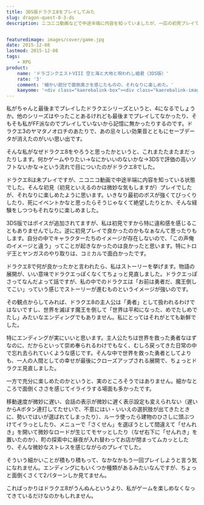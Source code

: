```yaml
---
title: 3DS版ドラクエ8をプレイしてみた
slug: dragon-quest-8-3-ds
description: ニコニコ動画などで中途半端に内容を知っていましたが、一応の初見プレイです。ストーリー展開が思ってたのといい意味で違っていて楽しめました。一方で細かなストレスをじわじわ受ける感じで、素直に面白かったとは言えない微妙な感じでした。


featuredimage: images/cover/game.jpg
date: 2015-12-08
lastmod: 2015-12-08
tags: 
    - RPG
product:
    name: 'ドラゴンクエストVIII 空と海と大地と呪われし姫君（3DS版）'
    rate: '3'
    comment: '細かい部分で面倒臭さを感じたものの、それなりに楽しめた。'
    kaeyome: '<div class="kaerebalink-box"><div class="kaerebalink-image"><a href="http://www.amazon.co.jp/exec/obidos/ASIN/B00XKH27ZG/illusionspace-22/ref=nosim/" target="_blank" rel="nofollow" ><img src="http://ecx.images-amazon.com/images/I/619RSSBV2-L._SL160_.jpg" style="border: none;" /></a></div><div class="kaerebalink-info"><div class="kaerebalink-name"><a href="http://www.amazon.co.jp/exec/obidos/ASIN/B00XKH27ZG/illusionspace-22/ref=nosim/" target="_blank" rel="nofollow" >ドラゴンクエストVIII 空と海と大地と呪われし姫君</a><div class="kaerebalink-powered-date">posted with <a href="http://kaereba.com" rel="nofollow" target="_blank">カエレバ</a></div></div><div class="kaerebalink-detail"> スクウェア・エニックス 2015-08-27    </div><div class="kaerebalink-link1"><div class="shoplinkamazon"><a href="http://www.amazon.co.jp/gp/search?keywords=%83h%83%89%83N%83G8&__mk_ja_JP=%83J%83%5E%83J%83i&tag=illusionspace-22" target="_blank" rel="nofollow" >Amazon</a></div><div class="shoplinkrakuten"><a href="http://hb.afl.rakuten.co.jp/hgc/0e95387f.f2aef20d.0e953880.25e412bd/?pc=http%3A%2F%2Fsearch.rakuten.co.jp%2Fsearch%2Fmall%2F%25E3%2583%2589%25E3%2583%25A9%25E3%2582%25AF%25E3%2582%25A88%2F-%2Ff.1-p.1-s.1-sf.0-st.A-v.2%3Fx%3D0%26scid%3Daf_ich_link_urltxt%26m%3Dhttp%3A%2F%2Fm.rakuten.co.jp%2F" target="_blank" rel="nofollow" >楽天市場</a></div><div class="shoplinkyahoo"><a href="http://ck.jp.ap.valuecommerce.com/servlet/referral?sid=3085416&pid=882193779&vc_url=http%3A%2F%2Fsearch.shopping.yahoo.co.jp%2Fsearch%3Fp%3D%25E3%2583%2589%25E3%2583%25A9%25E3%2582%25AF%25E3%2582%25A88" target="_blank" rel="nofollow" >Yahooショッピング<img src="http://ad.jp.ap.valuecommerce.com/servlet/gifbanner?sid=3085416&pid=882193779" height="1" width="1" border="0"></a></div><div class="shoplinkseven"><a href="http://ck.jp.ap.valuecommerce.com/servlet/referral?sid=3085416&pid=882193780&vc_url=http%3A%2F%2F7net.omni7.jp%2Fsearch%2F%3Fkeyword%3D%25E3%2583%2589%25E3%2583%25A9%25E3%2582%25AF%25E3%2582%25A88%26searchKeywordFlg%3D1" target="_blank" rel="nofollow" >7net<img src="http://atq.ad.valuecommerce.com/servlet/atq/gifbanner?sid=3085416&pid=882193780" height="1" width="1" border="0"></a></div></div></div><div class="booklink-footer" style="clear: left"></div></div>'
---
```


私がちゃんと最後までプレイしたドラクエシリーズというと、4になるでしょうか。他のシリーズはやったことあるけれども最後までプレイしてなかったり、そもそも私がFF派なのでプレイしていないから記憶に無かったりするのです。ドラクエ3のヤマタノオロチのあたりで、あの忌々しい効果音とともにセーブデータが消えたのがいい思い出です。

そんな私がなぜドラクエ8をやろうと思ったかというと、これまたたまたまだったりします。何かゲームやりたい→なにかいいのないかな→3DSで評価の高いソフトないかな→という流れで目についたのがドラクエ8でした。

ドラクエ8は未プレイですが、ニコニコ動画で中途半端に内容を知っている状態でした。そんな初見（初見といえるのかは微妙な気もしますが）プレイでしたが、それなりに楽しめたように思います。いきなり最初のボスが強くてびっくりしたり、死にイベントかなと思ったらそうじゃなくて絶望したりとか、そんな経験をしつつもそれなりに楽しめました。

3DS版ではボイスが追加されてますが、私は初見ですから特に違和感を感じることもありませんでした。逆に初見プレイで良かったのかもなぁなんて思ったりもします。自分の中でキャラクターたちのイメージが存在しないので、「この声俺のイメージと違う」ってことが起きなかったのは良かったと思います。特にトロデ王とヤンガスのやり取りは、コミカルで面白かったです。

ドラクエ8で何が良かったかと言われたら、私はストーリーを挙げます。物語の展開が、いい意味でドラクエっぽくなくてちょっと見直しました。ドラクエっぽさってなんだよって話ですが、私の中でのドラクエは「お前は勇者だ、魔王倒してこい」っていう感じでストーリーが進むものというイメージが強いのです。

その観点からしてみれば、ドラクエ8の主人公は「勇者」として扱われるわけではないですし、世界を滅ぼす魔王を倒して「世界は平和になった、めでたしめでたし」みたいなエンディングでもありません。私にとってはそれがとても新鮮でした。

特にエンディングが実にいいと思います。主人公たちは世界を救った勇者なはずなのに、だからといって崇め奉られるわけでもなく、むしろ戻ってきた日常の中で忘れ去られていくような感じです。そんな中で世界を救った勇者としてよりも、一人の人間としての幸せが最後にクローズアップされる展開で、ちょっとドラクエ見直しました。

一方で充分に楽しめたのかというと、実のところそうではありません。細かなところで面倒くささを感じてイライラする場面も多かったです。

移動速度が微妙に遅い、会話の表示が微妙に遅く表示設定も変えられない（遅いからAボタン連打してたせいで、不意にはい・いいえの選択肢が出てきたときに、勢いではいが選ばれてしまったり）、ルーラ使ったら建物のひさしに頭ぶつけてイラっとしたり、メニューで「さくせん」を選ぼうとして間違えて「せんれき」を開いて微妙なロードが生じてモヤッとしたり（なぜ右下に「せんれき」を置いたのか）、町の探索中に昼夜が入れ替わってお店が閉まってムカッとしたり、そんな微妙なストレスを感じながらのプレイでした。

そういう細かいことが積もり積もって、なかなかもう一回プレイしようと言う気になれません。エンディングにもいくつか種類があるみたいなんですが、ちょっと面倒くさくて2パターンしか見てません。

こればっかりはドラクエ8がうんぬんというより、私がゲームを楽しめなくなってきているだけなのかもしれません。


  